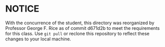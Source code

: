 

# NOTICE

With the concurrence of the student, this directory was reorganized by Professor George F. Rice as of commit d671d2b to meet the requirements for this class. Use ``git pull`` or reclone this repository to reflect these changes to your local machine.
